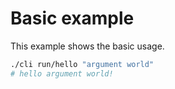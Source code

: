 # Basic example

This example shows the basic usage.

```sh
./cli run/hello "argument world"
# hello argument world!
```
